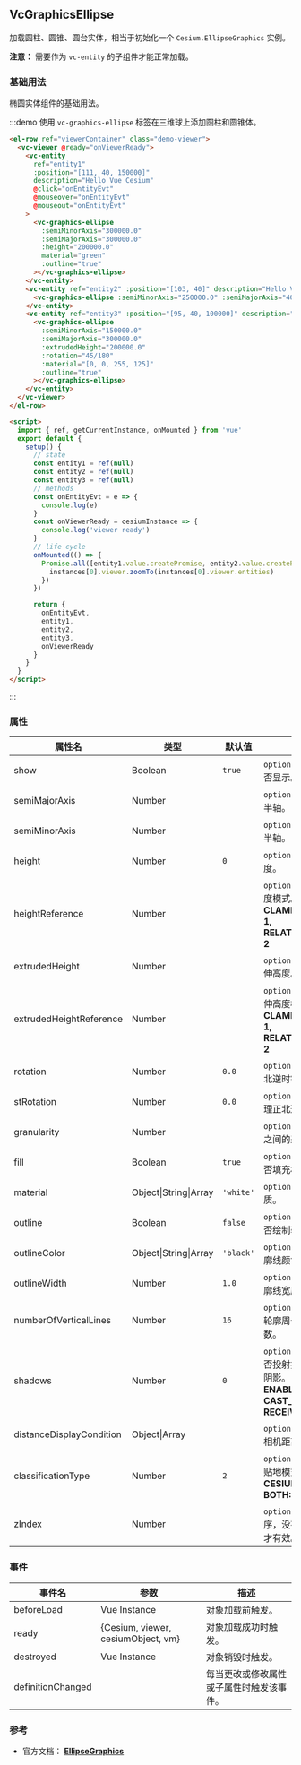 ## VcGraphicsEllipse

加载圆柱、圆锥、圆台实体，相当于初始化一个 `Cesium.EllipseGraphics` 实例。

**注意：** 需要作为 `vc-entity` 的子组件才能正常加载。

### 基础用法

椭圆实体组件的基础用法。

:::demo 使用 `vc-graphics-ellipse` 标签在三维球上添加圆柱和圆锥体。

```html
<el-row ref="viewerContainer" class="demo-viewer">
  <vc-viewer @ready="onViewerReady">
    <vc-entity
      ref="entity1"
      :position="[111, 40, 150000]"
      description="Hello Vue Cesium"
      @click="onEntityEvt"
      @mouseover="onEntityEvt"
      @mouseout="onEntityEvt"
    >
      <vc-graphics-ellipse
        :semiMinorAxis="300000.0"
        :semiMajorAxis="300000.0"
        :height="200000.0"
        material="green"
        :outline="true"
      ></vc-graphics-ellipse>
    </vc-entity>
    <vc-entity ref="entity2" :position="[103, 40]" description="Hello Vue Cesium">
      <vc-graphics-ellipse :semiMinorAxis="250000.0" :semiMajorAxis="400000.0" :material="[255, 0, 0, 125]"></vc-graphics-ellipse>
    </vc-entity>
    <vc-entity ref="entity3" :position="[95, 40, 100000]" description="Hello Vue Cesium">
      <vc-graphics-ellipse
        :semiMinorAxis="150000.0"
        :semiMajorAxis="300000.0"
        :extrudedHeight="200000.0"
        :rotation="45/180"
        :material="[0, 0, 255, 125]"
        :outline="true"
      ></vc-graphics-ellipse>
    </vc-entity>
  </vc-viewer>
</el-row>

<script>
  import { ref, getCurrentInstance, onMounted } from 'vue'
  export default {
    setup() {
      // state
      const entity1 = ref(null)
      const entity2 = ref(null)
      const entity3 = ref(null)
      // methods
      const onEntityEvt = e => {
        console.log(e)
      }
      const onViewerReady = cesiumInstance => {
        console.log('viewer ready')
      }
      // life cycle
      onMounted(() => {
        Promise.all([entity1.value.createPromise, entity2.value.createPromise, entity3.value.createPromise]).then(instances => {
          instances[0].viewer.zoomTo(instances[0].viewer.entities)
        })
      })

      return {
        onEntityEvt,
        entity1,
        entity2,
        entity3,
        onViewerReady
      }
    }
  }
</script>
```

:::

### 属性

<!-- prettier-ignore -->
| 属性名 | 类型 | 默认值 | 描述 | 可选值 |
| ----- | ------ | ---- | ----- | ---- |
| show | Boolean | `true` | `optional` 指定 ellipse 是否显示。 |
| semiMajorAxis | Number | | `optional` 指定 ellipse 长半轴。 |
| semiMinorAxis | Number | | `optional` 指定 ellipse 短半轴。 |
| height | Number | `0` | `optional` 指定 ellipse 高度。 |
| heightReference | Number | | `optional` 指定 ellipse 高度模式。 **NONE: 0, CLAMP_TO_GROUND: 1, RELATIVE_TO_GROUND: 2**|0/1/2|
| extrudedHeight | Number | | `optional` 指定 ellipse 拉伸高度。 |
| extrudedHeightReference | Number | | `optional` 指定 ellipse 拉伸高度模式。 **NONE: 0, CLAMP_TO_GROUND: 1, RELATIVE_TO_GROUND: 2**|0/1/2|
| rotation | Number | `0.0` | `optional` 指定 ellipse 正北逆时针旋转角度。 |
| stRotation | Number | `0.0` | `optional` 指定 ellipse 纹理正北逆时针旋转角度。 |
| granularity | Number | | `optional` 指定每个经纬度之间的采样粒度。 |
| fill | Boolean | `true` | `optional` 指定 ellipse 是否填充材质。 |
| material | Object\|String\|Array | `'white'` | `optional` 指定 ellipse 材质。 |
| outline | Boolean | `false` | `optional` 指定 ellipse 是否绘制轮廓线。 |
| outlineColor | Object\|String\|Array | `'black'` | `optional` 指定 ellipse 轮廓线颜色。 |
| outlineWidth | Number | `1.0` | `optional` 指定 ellipse 轮廓线宽度。 |
| numberOfVerticalLines | Number | `16` | `optional` 指定 ellipse 沿轮廓周长绘制的垂直线数。 |
| shadows | Number | `0` | `optional` 指定 ellipse 是否投射接收每一个光源的阴影。 **DISABLED: 0, ENABLED: 1, CAST_ONLY: 2, RECEIVE_ONLY: 3**|0/1/2/3|
| distanceDisplayCondition | Object\|Array | | `optional` 指定 ellipse 随相机距离的显示条件。 |
| classificationType | Number | `2` | `optional` 指定 ellipse 的贴地模式。 **TERRAIN: 0, CESIUM_3D_TILE: 1, BOTH: 2**|0/1/2|
| zIndex | Number | | `optional` 指定 ellipse 顺序，没有高度和拉伸高度才有效。 |

### 事件

| 事件名            | 参数                               | 描述                                     |
| ----------------- | ---------------------------------- | ---------------------------------------- |
| beforeLoad        | Vue Instance                       | 对象加载前触发。                         |
| ready             | {Cesium, viewer, cesiumObject, vm} | 对象加载成功时触发。                     |
| destroyed         | Vue Instance                       | 对象销毁时触发。                         |
| definitionChanged |                                    | 每当更改或修改属性或子属性时触发该事件。 |

### 参考

- 官方文档： **[EllipseGraphics](https://cesium.com/docs/cesiumjs-ref-doc/EllipseGraphics.html)**
